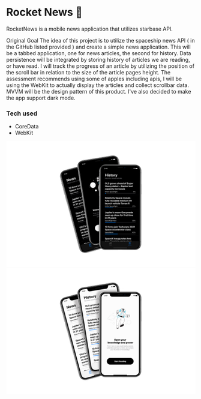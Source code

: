 # Rocket News 🚀 

RocketNews is a mobile news application that utilizes starbase API. 

Original Goal
The idea of this project is to utilize the spaceship news API ( in the GitHub listed provided ) and create a simple news application. This will be a tabbed application, one for news articles, the second for history. Data persistence will be integrated by storing history of articles we are reading, or have read. I will track the progress of an article by utilizing the position of the scroll bar in relation to the size of the article pages height. The assessment recommends using some of apples including apis, I will be using the WebKit to actually display the articles and collect scrollbar data. MVVM will be the design pattern of this product. I've also decided to make the app support dark mode.


### Tech used

- CoreData
- WebKit

![Screenshot](png3.png)
![Screenshot](png4.png)
